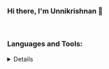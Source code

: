 
### Hi there, I'm Unnikrishnan 👋



<br />

### Languages and Tools:
<details>
<img align="left" alt="Visual Studio Code" width="26px" src="https://raw.githubusercontent.com/github/explore/80688e429a7d4ef2fca1e82350fe8e3517d3494d/topics/visual-studio-code/visual-studio-code.png" />
<img align="left" alt="Git" width="26px" src="https://raw.githubusercontent.com/github/explore/80688e429a7d4ef2fca1e82350fe8e3517d3494d/topics/git/git.png" />
<img align="left" alt="Terminal" width="26px" src="https://raw.githubusercontent.com/github/explore/80688e429a7d4ef2fca1e82350fe8e3517d3494d/topics/terminal/terminal.png" />
<img align="left" alt="HTML5" width="26px" src="https://raw.githubusercontent.com/github/explore/80688e429a7d4ef2fca1e82350fe8e3517d3494d/topics/html/html.png" />
<img align="left" alt="CSS3" width="26px" src="https://raw.githubusercontent.com/github/explore/80688e429a7d4ef2fca1e82350fe8e3517d3494d/topics/css/css.png" />
<img align="left" alt="JavaScript" width="26px" src="https://raw.githubusercontent.com/github/explore/80688e429a7d4ef2fca1e82350fe8e3517d3494d/topics/javascript/javascript.png" />
<br />
<br />





</details>

<!-- **uk-krish/uk-krish** is a ✨ _special_ ✨ repository because its `README.md` (this file) appears on your GitHub profile.

Here are some ideas to get you started:

- 🔭 I’m currently working on ...
- 🌱 I’m currently learning ...
- 👯 I’m looking to collaborate on ...
- 🤔 I’m looking for help with ...
- 💬 Ask me about ...
- 📫 How to reach me: ...
- 😄 Pronouns: ...

### Connect with me:

<img align="left" alt="codeSTACKr | Twitter" width="22px" src="https://unpkg.com/simple-icons@v8/icons/twitter.svg" />
<img align="left" alt="codeSTACKr | LinkedIn" width="22px" src="[https://cdn.jsdelivr.net/npm/simple-icons@v3/icons/linkedin.svg](https://icons8.com/icon/xuvGCOXi8Wyg/linkedin)" />
<img align="left" alt="codeSTACKr | Instagram" width="22px" src="[https://cdn.jsdelivr.net/npm/simple-icons@v3/icons/instagram.svg](https://icons8.com/icon/Xy10Jcu1L2Su/instagram)" />
- ⚡ Fun fact: ...
 -->
